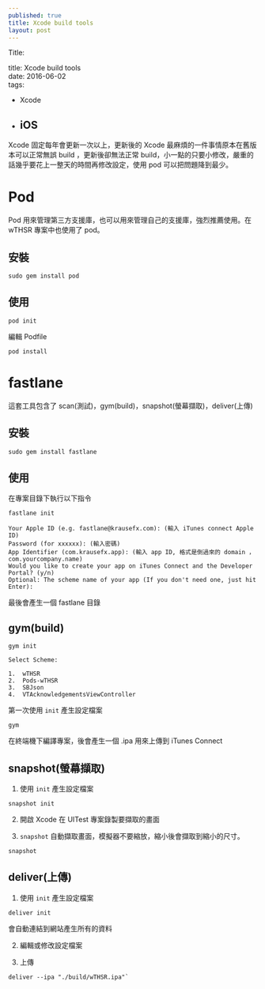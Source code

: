 ```yaml
---
published: true
title: Xcode build tools
layout: post
---
```

Title: 

title: Xcode build tools  
date: 2016-06-02  
tags:

-   Xcode
-   iOS  
    ---



Xcode 固定每年會更新一次以上，更新後的 Xcode 最麻煩的一件事情原本在舊版本可以正常無誤 build ，更新後卻無法正常 build，小一點的只要小修改，嚴重的話幾乎要花上一整天的時間再修改設定，使用 pod 可以把問題降到最少。

# Pod

Pod 用來管理第三方支援庫，也可以用來管理自己的支援庫，強烈推薦使用。在 wTHSR 專案中也使用了 pod。

## 安裝

```shell
sudo gem install pod
```

## 使用

```shell
pod init
```

編輯 Podfile

```shell
pod install
```


# fastlane

這套工具包含了 scan(測試)，gym(build)，snapshot(螢幕擷取)，deliver(上傳)

## 安裝

```shell
sudo gem install fastlane
```

## 使用

在專案目錄下執行以下指令

```shell
fastlane init
```

````````
Your Apple ID (e.g. fastlane@krausefx.com): (輸入 iTunes connect Apple ID)
Password (for xxxxxx): (輸入密碼)
App Identifier (com.krausefx.app): (輸入 app ID, 格式是倒過來的 domain ， com.yourcompany.name)
Would you like to create your app on iTunes Connect and the Developer Portal? (y/n)
Optional: The scheme name of your app (If you don't need one, just hit Enter):
````````

最後會產生一個 fastlane 目錄

## gym(build)

```shell
gym init

Select Scheme:

1.  wTHSR
2.  Pods-wTHSR
3.  SBJson
4.  VTAcknowledgementsViewController
```

第一次使用 `init` 產生設定檔案


```shell
gym
```

在終端機下編譯專案，後會產生一個 .ipa 用來上傳到 iTunes Connect


## snapshot(螢幕擷取)

1. 使用 `init` 產生設定檔案

```shell
snapshot init
```

2. 開啟 Xcode 在 UITest 專案錄製要擷取的畫面

3. `snapshot` 自動擷取畫面，模擬器不要縮放，縮小後會擷取到縮小的尺寸。

```shell
snapshot
```


## deliver(上傳)

1. 使用 `init` 產生設定檔案

```shell
deliver init
```

會自動連結到網站產生所有的資料

2. 編輯或修改設定檔案

3. 上傳

```shell
deliver --ipa "./build/wTHSR.ipa"`
```
